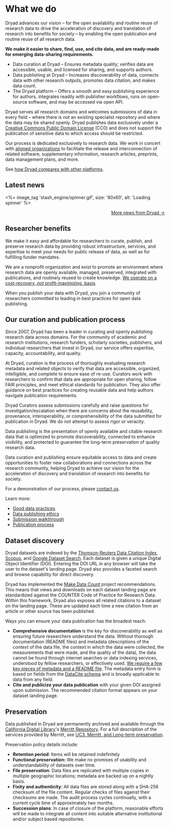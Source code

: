 # What we do

Dryad advances our vision – for the open availability and routine reuse of research data to drive the acceleration of discovery and translation of research into benefits for society – by enabling the open publication and routine reuse of all research data. 

**We make it easier to share, find, use, and cite data, and are ready-made for emerging data-sharing requirements.**

* Data curation at Dryad – Ensures metadata quality; verifies data are accessible, usable, and licensed for sharing, and supports authors.
* Data publishing at Dryad – Increases discoverability of data, connects data with other research outputs, promotes data citation, and makes data count.
* The Dryad platform – Offers a smooth and easy publishing experience for authors, integrates readily with publisher workflows, runs on open-source software, and may be accessed via open API.

Dryad serves all research domains and welcomes submissions of data in every field – where there is not an existing specialist repository and where the data may be shared openly. Dryad publishes data exclusively under a [Creative Commons Public Domain License](https://creativecommons.org/share-your-work/public-domain/cc0/) (CC0) and does not support the publication of sensitive data to which access should be restricted.

Our process is dedicated exclusively to research data. We work in concert with [aligned organizations](/stash/about#collaborations) to facilitate the release and interconnection of related software, supplementary information, research articles, preprints, data management plans, and more.

See [how Dryad compares with other platforms](https://doi.org/10.5281/zenodo.7946938).

## Latest news

<div id="blog-latest-posts" data-count="3">
  <%= image_tag 'stash_engine/spinner.gif', size: '80x60', alt: 'Loading spinner' %>
</div>
<p style="text-align:right"><a href="https://blog.datadryad.org">More news from Dryad →</a></p>

## Researcher benefits

We make it easy and affordable for researchers to curate, publish, and preserve research data by providing robust infrastructure, services, and expertise to meet your needs for public release of data, as well as for fulfilling funder mandates.

We are a nonprofit organization and exist to promote an environment where research data are openly available, managed, preserved, integrated with publications, and routinely reused to create knowledge. [We operate on a cost-recovery, *not* profit-maximizing, basis](/stash/requirements/#cost).

When you publish your data with Dryad, you join a community of researchers committed to leading in best practices for open data publishing. 

## Our curation and publication process

Since 2007, Dryad has been a leader in curating and openly publishing research data across domains. For the community of academic and research institutions, research funders, scholarly societies, publishers, and individual researchers that invest in Dryad, our service offers expertise, capacity, accountability, and quality.

At Dryad, curation is the process of thoroughly evaluating research metadata and related objects to verify that data are accessible, organized, intelligible, and complete to ensure ease of re-use. Curators work with researchers to confirm that data are appropriate for open sharing, follow FAIR principles, and meet ethical standards for publication. They also offer guidance on best practices for creating reusable data and help authors navigate publication requirements.

Dryad Curators assess submissions carefully and raise questions for investigation/escalation when there are concerns about the reusability, provenance, interoperability, or comprehensibility of the data submitted for publication in Dryad. We do not attempt to assess rigor or veracity.

Data publishing is the presentation of openly available and citable research data that is optimized to promote discoverability, connected to enhance visibility, and protected to guarantee the long-term preservation of quality research data.

Data curation and publishing ensure equitable access to data and create opportunities to foster new collaborations and connections across the research community, helping Dryad to achieve our vision for the acceleration of discovery and translation of research into benefits for society.

For a demonstration of our process, please [contact us](/stash/interested).

Learn more:

* [Good data practices](/stash/best_practices)
* [Data publishing ethics](/stash/ethics)
* [Submission walkthrough](/stash/submission_process)
* [Publication process](/stash/process)


## Dataset discovery

Dryad datasets are indexed by the [Thomson-Reuters Data Citation Index](http://wokinfo.com/products_tools/multidisciplinary/dci/about/), [Scopus](http://www.elsevier.com/online-tools/scopus), and [Google Dataset Search](https://toolbox.google.com/datasetsearch). Each dataset is given a unique Digital Object Identifier (DOI). Entering the DOI URL in any browser will take the user to the dataset's landing page. Dryad also provides a faceted search and browse capability for direct discovery.

Dryad has implemented the [Make Data Count](https://makedatacount.org) project recommendations. This means that views and downloads on each dataset landing page are standardized against the COUNTER Code of Practice for Research Data. Within this framework, Dryad also exposes all related citations to a dataset on the landing page. These are updated each time a new citation from an article or other source has been published.

Ways you can ensure your data publication has the broadest reach:

* **Comprehensive documentation** is the key for discoverability as well as ensuring future researchers understand the data. Without thorough documentation (README files) and metadata (descriptions of the context of the data file, the context in which the data were collected, the measurements that were made, and the quality of the data), the data cannot be found through internet searches or data indexing services, understood by fellow researchers, or effectively used. [We require a few key pieces of metadata and a README file](/stash/requirements). The metadata entry form is based on fields from the [DataCite schema](http://schema.datacite.org/meta/kernel-3/index.html) and is broadly applicable to data from any field.
* **Cite and publicize your data publication** with your given DOI assigned upon submission. The recommended citation format appears on your dataset landing page.


## Preservation

Data published in Dryad are permanently archived and available through the [California Digital Library](http://cdlib.org/)'s [Merritt Repository](https://merritt.cdlib.org/). For a full description of the services provided by Merritt, see <a href="https://merritt.cdlib.org/d/ark%3A%2F13030%2Fm52f7p63/2/producer%2FUC3-Merritt-preservation-latest.pdf">UC3, Merritt, and Long-term preservation<span class="pdfIcon" role="img" aria-label=" (PDF)"/></a>.

Preservation policy details include:

* **Retention period**: Items will be retained indefinitely
* **Functional preservation:** We make no promises of usability and understandability of datasets over time.
* **File preservation**: Data files are replicated with multiple copies in multiple geographic locations; metadata are backed up on a nightly basis.
* **Fixity and authenticity**: All data files are stored along with a SHA-256 checksum of the file content. Regular checks of files against their checksums are made. The audit process cycles continually, with a current cycle time of approximately two months.
* **Succession plans**: In case of closure of the platform, reasonable efforts will be made to integrate all content into suitable alternative institutional and/or subject based repositories.